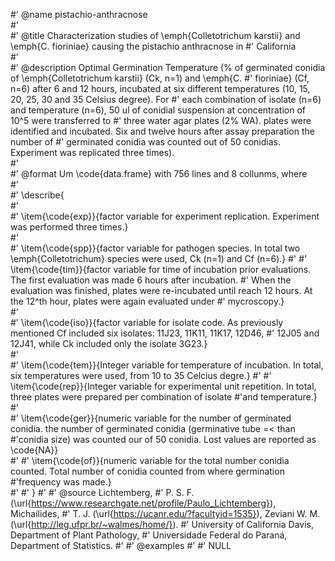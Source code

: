 #' @name pistachio-anthracnose      
#'      
#' @title Characterization studies of \emph{Colletotrichum karstii} and \emph{C. fioriniae} causing the pistachio anthracnose in 
#' California      
#'      
#' @description Optimal Germination Temperature (\% of germinated conidia of \emph{Colletotrichum karstii} (Ck, n=1) and \emph{C.
#' fioriniae} (Cf, n=6) after 6 and 12 hours, incubated at six different temperatures (10, 15, 20, 25, 30 and 35 Celsius degree). For
#' each combination of isolate (n=6) and temperature (n=6), 50 ul of conidial suspension at concentration of 10^5 were transferred to
#' three water agar plates (2% WA). plates were identified and incubated. Six and twelve hours after assay preparation the number of
#' germinated conidia was counted out of 50 conidias. Experiment was replicated three times).      
#'      
#' @format Um \code{data.frame} with 756 lines and 8 collunms, where      
#'      
#' \describe{      
#'      
#' \item{\code{exp}}{factor variable for experiment replication. Experiment was performed three times.}      
#'      
#' \item{\code{spp}}{factor variable for pathogen species. In total two \emph{Colletotrichum} species were used, Ck (n=1) and Cf (n=6).} 
#'
#' \item{\code{tim}}{factor variable for time of incubation prior evaluations. The first evaluation was made 6 hours after incubation.
#' When the evaluation was finished, plates were re-incubated until reach 12 hours. At the 12^th hour, plates were again evaluated under
#' mycroscopy.}      
#'      
#' \item{\code{iso}}{factor variable for isolate code. As previously mentioned Cf included six isolates: 11J23, 11K11, 11K17, 12D46,
#' 12J05 and 12J41, while Ck included only the isolate 3G23.}      
#'      
#' \item{\code{tem}}{Integer variable for temperature of incubation. In total, six temperatures were used, from 10 to 35 Celcius degre.} 
#' 
#' \item{\code{rep}}{Integer variable for experimental unit repetition. In total, three plates were prepared per combination of isolate
#'and temperature.}      
#'      
#' \item{\code{ger}}{numeric variable for the number of germinated conidia. the number of germinated conidia (germinative tube =< than
#'conidia size) was counted our of 50 conidia. Lost values are reported as \code{NA}}      
#' 
#' \item{\code{of}}{numeric variable for the total number conidia counted. Total number of conidia counted from where germination
#'frequency was made.}      
#'
#' }
#'
#' @source Lichtemberg,
#'     P. S. F. (\url{https://www.researchgate.net/profile/Paulo_Lichtemberg}), Michailides,
#'     T. J. (\url{https://ucanr.edu/?facultyid=1535}), Zeviani W. M. (\url{http://leg.ufpr.br/~walmes/home/}).
#' University of California Davis, Department of Plant Pathology,
#' Universidade Federal do Paraná, Department of Statistics.
#'
#' @examples
#'
#'
NULL
